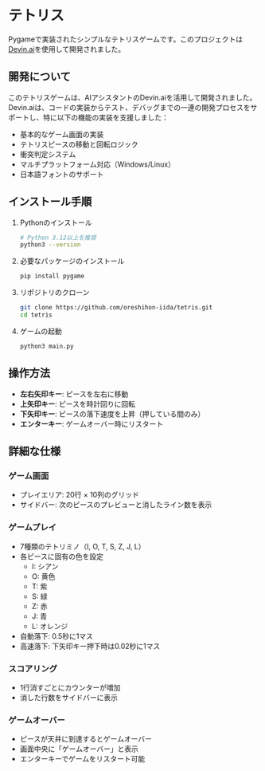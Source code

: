 # テトリス

Pygameで実装されたシンプルなテトリスゲームです。このプロジェクトは[Devin.ai](https://devin.ai)を使用して開発されました。

## 開発について
このテトリスゲームは、AIアシスタントのDevin.aiを活用して開発されました。Devin.aiは、コードの実装からテスト、デバッグまでの一連の開発プロセスをサポートし、特に以下の機能の実装を支援しました：

- 基本的なゲーム画面の実装
- テトリスピースの移動と回転ロジック
- 衝突判定システム
- マルチプラットフォーム対応（Windows/Linux）
- 日本語フォントのサポート

## インストール手順

1. Pythonのインストール
   ```bash
   # Python 3.12以上を推奨
   python3 --version
   ```

2. 必要なパッケージのインストール
   ```bash
   pip install pygame
   ```

3. リポジトリのクローン
   ```bash
   git clone https://github.com/oreshihon-iida/tetris.git
   cd tetris
   ```

4. ゲームの起動
   ```bash
   python3 main.py
   ```

## 操作方法

- **左右矢印キー**: ピースを左右に移動
- **上矢印キー**: ピースを時計回りに回転
- **下矢印キー**: ピースの落下速度を上昇（押している間のみ）
- **エンターキー**: ゲームオーバー時にリスタート

## 詳細な仕様

### ゲーム画面
- プレイエリア: 20行 × 10列のグリッド
- サイドバー: 次のピースのプレビューと消したライン数を表示

### ゲームプレイ
- 7種類のテトリミノ（I, O, T, S, Z, J, L）
- 各ピースに固有の色を設定
  - I: シアン
  - O: 黄色
  - T: 紫
  - S: 緑
  - Z: 赤
  - J: 青
  - L: オレンジ
- 自動落下: 0.5秒に1マス
- 高速落下: 下矢印キー押下時は0.02秒に1マス

### スコアリング
- 1行消すごとにカウンターが増加
- 消した行数をサイドバーに表示

### ゲームオーバー
- ピースが天井に到達するとゲームオーバー
- 画面中央に「ゲームオーバー」と表示
- エンターキーでゲームをリスタート可能
